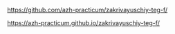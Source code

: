 https://github.com/azh-practicum/zakrivayuschiy-teg-f/

https://azh-practicum.github.io/zakrivayuschiy-teg-f/
